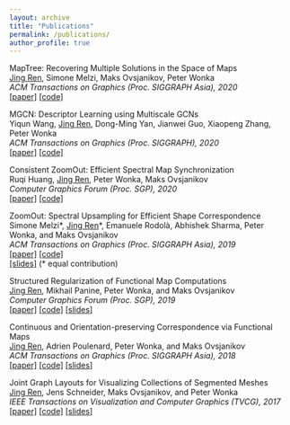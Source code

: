 ```yaml
---
layout: archive
title: "Publications"
permalink: /publications/
author_profile: true
---
```




MapTree: Recovering Multiple Solutions in the Space of Maps\
<u>Jing Ren</u>, Simone Melzi, Maks Ovsjanikov, Peter Wonka\
*ACM Transactions on Graphics (Proc. SIGGRAPH Asia), 2020*\
[\[paper\]](https://arxiv.org/abs/2006.02532)
[\[code\]](https://github.com/llorz/SGA20_mapExplor)



MGCN: Descriptor Learning using Multiscale GCNs\
Yiqun Wang, <u>Jing Ren</u>, Dong-Ming Yan, Jianwei Guo, Xiaopeng Zhang, Peter Wonka\
*ACM Transactions on Graphics (Proc. SIGGRAPH), 2020*\
[\[paper\]](https://arxiv.org/abs/2001.10472)
[\[code\]](https://github.com/yiqun-wang/MGCN)


Consistent ZoomOut: Efficient Spectral Map Synchronization\
Ruqi Huang, <u>Jing Ren</u>, Peter Wonka, Maks Ovsjanikov\
*Computer Graphics Forum (Proc. SGP), 2020*\
[\[paper\]](https://onlinelibrary.wiley.com/doi/abs/10.1111/cgf.14084)
[\[code\]](https://github.com/ruqihuang/SGP2020_ConsistentZoomOut)
   
    

ZoomOut: Spectral Upsampling for Efficient Shape Correspondence\
Simone Melzi\*, <u>Jing Ren</u>\*, Emanuele Rodolà, Abhishek Sharma, Peter Wonka, and Maks Ovsjanikov\
*ACM Transactions on Graphics (Proc. SIGGRAPH Asia), 2019*\
[\[paper\]](https://www.dropbox.com/s/duhr5b426xb1q72/2019sga_zoomout.pdf?dl=0)
[\[code\]](https://github.com/llorz/SGA19_zoomOut)    
[\[slides\]](https://www.dropbox.com/s/yvi1b6npk4kqlas/SGA19_zoomOut_slides.pdf?dl=0) (\* equal contribution)
    



Structured Regularization of Functional Map Computations\
<u>Jing Ren</u>, Mikhail Panine, Peter Wonka, and Maks Ovsjanikov\
*Computer Graphics Forum (Proc. SGP), 2019*\
[\[paper\]](https://www.dropbox.com/s/ctvor2e25eaaev6/2019SGP_Structured_Regularization_fMap.pdf?dl=0)
[\[code\]](https://github.com/llorz/SGP19_complex_resolvent_laplacian)
[\[slides\]](https://www.dropbox.com/s/ah8if4wywfr98su/SGP19_complex_resolvent_laplacian.pdf?dl=0)
    

    
Continuous and Orientation-preserving Correspondence via Functional Maps\
<u> Jing Ren</u>, Adrien Poulenard, Peter Wonka, and Maks Ovsjanikov\
*ACM Transactions on Graphics (Proc. SIGGRAPH Asia), 2018*\
[\[paper\]](https://www.dropbox.com/s/j0r4x5yul5s76rw/2018SGA_orientation_BCICP.pdf?dl=0)
[\[code\]](https://github.com/llorz/SGA18_orientation_BCICP_code)
[\[slides\]](https://www.dropbox.com/s/uc7501d81vxbip5/SGA18_orientation_slides.pdf?dl=0)
    
    
Joint Graph Layouts for Visualizing Collections of Segmented Meshes\
<u>Jing Ren</u>, Jens Schneider, Maks Ovsjanikov, and Peter Wonka\
*IEEE Transactions on Visualization and Computer Graphics (TVCG), 2017*\
[\[paper\]](https://ieeexplore.ieee.org/document/8031987/)
[\[code\]](https://github.com/llorz/TVCG17_JointMap_code)
[\[slides\]](https://www.dropbox.com/s/l73hp1ty1o4nofz/SGP19_TVCG17_jointLayout.pdf?dl=0)
    
    